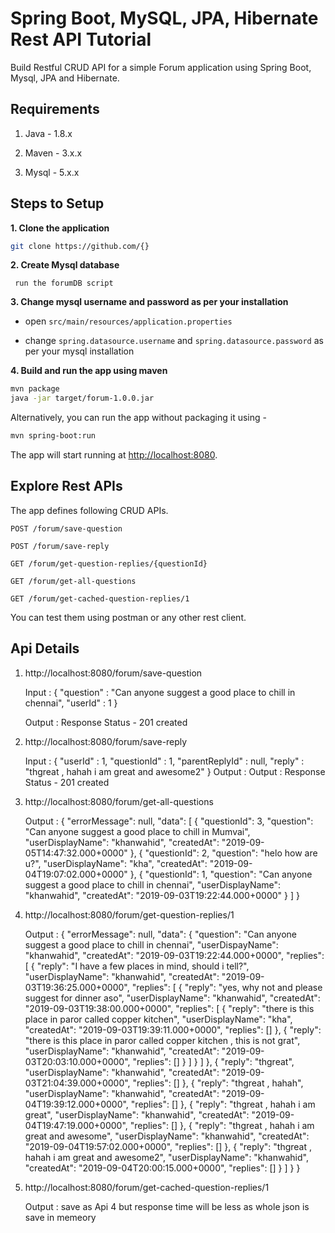# Spring Boot, MySQL, JPA, Hibernate Rest API Tutorial

Build Restful CRUD API for a simple Forum application using Spring Boot, Mysql, JPA and Hibernate.

## Requirements

1. Java - 1.8.x

2. Maven - 3.x.x

3. Mysql - 5.x.x

## Steps to Setup

**1. Clone the application**

```bash
git clone https://github.com/{}
```

**2. Create Mysql database**
```
 run the forumDB script
```

**3. Change mysql username and password as per your installation**

+ open `src/main/resources/application.properties`

+ change `spring.datasource.username` and `spring.datasource.password` as per your mysql installation

**4. Build and run the app using maven**

```bash
mvn package
java -jar target/forum-1.0.0.jar
```

Alternatively, you can run the app without packaging it using -

```bash
mvn spring-boot:run
```

The app will start running at <http://localhost:8080>.

## Explore Rest APIs

The app defines following CRUD APIs.
    
    POST /forum/save-question
	
	POST /forum/save-reply
    
    GET /forum/get-question-replies/{questionId}
    
    GET /forum/get-all-questions
	
	GET /forum/get-cached-question-replies/1

You can test them using postman or any other rest client.

## Api Details 

1. http://localhost:8080/forum/save-question 
	
	Input : {
			"question" : "Can anyone suggest a good place to chill in chennai",
			"userId" : 1
		}
		
	Output : Response Status - 201 created
	
2. http://localhost:8080/forum/save-reply

	Input : {
				"userId" : 1,
				"questionId" : 1,
				"parentReplyId" : null,
				"reply" : "thgreat , hahah i am great and awesome2"
			}
	Output : Output : Response Status - 201 created
	
3. http://localhost:8080/forum/get-all-questions
	
	Output : {
				"errorMessage": null,
				"data": [
					{
						"questionId": 3,
						"question": "Can anyone suggest a good place to chill in Mumvai",
						"userDisplayName": "khanwahid",
						"createdAt": "2019-09-05T14:47:32.000+0000"
					},
					{
						"questionId": 2,
						"question": "helo how are u?",
						"userDisplayName": "kha",
						"createdAt": "2019-09-04T19:07:02.000+0000"
					},
					{
						"questionId": 1,
						"question": "Can anyone suggest a good place to chill in chennai",
						"userDisplayName": "khanwahid",
						"createdAt": "2019-09-03T19:22:44.000+0000"
					}
				]
			}
			
4. http://localhost:8080/forum/get-question-replies/1

	Output : {
				"errorMessage": null,
				"data": {
					"question": "Can anyone suggest a good place to chill in chennai",
					"userDispayName": "khanwahid",
					"createdAt": "2019-09-03T19:22:44.000+0000",
					"replies": [
						{
							"reply": "I have a few places in mind, should i tell?",
							"userDisplayName": "khanwahid",
							"createdAt": "2019-09-03T19:36:25.000+0000",
							"replies": [
								{
									"reply": "yes, why not and please suggest for dinner aso",
									"userDisplayName": "khanwahid",
									"createdAt": "2019-09-03T19:38:00.000+0000",
									"replies": [
										{
											"reply": "there is this place in paror called copper kitchen",
											"userDisplayName": "kha",
											"createdAt": "2019-09-03T19:39:11.000+0000",
											"replies": []
										},
										{
											"reply": "there is this place in paror called copper kitchen , this is not grat",
											"userDisplayName": "khanwahid",
											"createdAt": "2019-09-03T20:03:10.000+0000",
											"replies": []
										}
									]
								}
							]
						},
						{
							"reply": "thgreat",
							"userDisplayName": "khanwahid",
							"createdAt": "2019-09-03T21:04:39.000+0000",
							"replies": []
						},
						{
							"reply": "thgreat , hahah",
							"userDisplayName": "khanwahid",
							"createdAt": "2019-09-04T19:39:12.000+0000",
							"replies": []
						},
						{
							"reply": "thgreat , hahah i am great",
							"userDisplayName": "khanwahid",
							"createdAt": "2019-09-04T19:47:19.000+0000",
							"replies": []
						},
						{
							"reply": "thgreat , hahah i am great and awesome",
							"userDisplayName": "khanwahid",
							"createdAt": "2019-09-04T19:57:02.000+0000",
							"replies": []
						},
						{
							"reply": "thgreat , hahah i am great and awesome2",
							"userDisplayName": "khanwahid",
							"createdAt": "2019-09-04T20:00:15.000+0000",
							"replies": []
						}
					]
				}
			}
			
5. http://localhost:8080/forum/get-cached-question-replies/1
	
	Output :  save as Api 4 but response time will be less as whole json is save in memeory